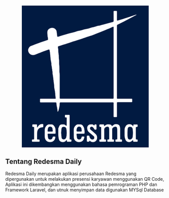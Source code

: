 <p align="center"><a href="redesmadaily.test" target="_blank"><img src="public/img/redesma.png" width="400" alt="Laravel Logo"></a></p>

## Tentang Redesma Daily

Redesma Daily merupakan aplikasi perusahaan Redesma yang dipergunakan untuk melakukan presensi karyawan menggunakan QR Code, Aplikasi ini dikembangkan menggunakan bahasa pemrograman PHP dan Framework Laravel, dan utnuk menyimpan data digunakan MYSql Database
